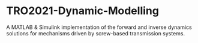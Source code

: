# TRO2021-Dynamic-Modelling

A MATLAB & Simulink implementation of the forward and inverse dynamics solutions for mechanisms driven by screw-based transmission systems.
